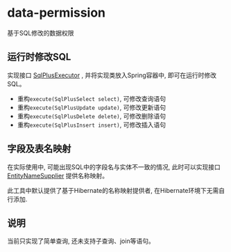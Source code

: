 # data-permission
基于SQL修改的数据权限

## 运行时修改SQL

实现接口 [SqlPlusExecutor](./src/main/java/tech/guyi/component/sql/plus/executor/SqlPlusExecutor.java) , 并将实现类放入Spring容器中, 即可在运行时修改SQL。

* 重构`execute(SqlPlusSelect select)`, 可修改查询语句
* 重构`execute(SqlPlusUpdate update)`, 可修改更新语句
* 重构`execute(SqlPlusDelete delete)`, 可修改删除语句
* 重构`execute(SqlPlusInsert insert)`, 可修改插入语句

## 字段及表名映射

在实际使用中, 可能出现SQL中的字段名与实体不一致的情况, 此时可以实现接口 [EntityNameSupplier](./src/main/java/tech/guyi/component/sql/plus/suppliper/EntityNameSupplier.java) 提供名称映射。

此工具中默认提供了基于Hibernate的名称映射提供者, 在Hibernate环境下无需自行添加.

## 说明

当前只实现了简单查询, 还未支持子查询、join等语句。
